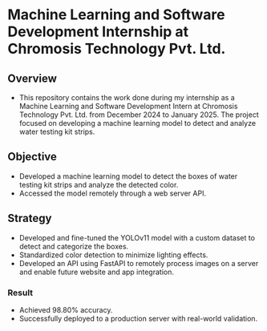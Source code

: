 # Machine Learning and Software Development Internship at Chromosis Technology Pvt. Ltd.
## Overview
- This repository contains the work done during my internship as a Machine Learning and Software Development Intern at Chromosis Technology Pvt. Ltd. from December 2024 to January 2025. The project focused on developing a machine learning model to detect and analyze water testing kit strips.

## Objective

- Developed a machine learning model to detect the boxes of water testing kit strips and analyze the detected color.
- Accessed the model remotely through a web server API.

## Strategy

- Developed and fine-tuned the YOLOv11 model with a custom dataset to detect and categorize the boxes.
- Standardized color detection to minimize lighting effects.
- Developed an API using FastAPI to remotely process images on a server and enable future website and app integration.

### Result

- Achieved 98.80% accuracy.
- Successfully deployed to a production server with real-world validation.
